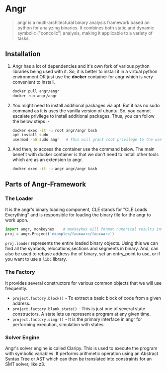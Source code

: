 # Angr

> angr is a multi-architectural binary analysis framework based on python for analyzing binaries. It combines both static and dynamic symbolic ("concolic") analysis, making it applicable to a variety of tasks.

## Installation

1. Angr has a lot of dependencies and it's own fork of various python libraries being used with it. So, it is better to install it in a virtual python environment OR just use the **docker** container for angr which is very convenient to install.

    ```bash
    docker pull angr/angr
    docker run angr/angr
    ```

2. You might need to install additional packages via apt. But it has no sudo command as it is uses the vanilla version of ubuntu. So, you cannot escalate privilege to install additional packages. Thus, you can follow the below steps :-

    ```bash
    docker exec -it -u root angr/angr bash
    apt install sudo
    usermod -aG sudo angr   # This will grant root privilege to the user "angr"
    ```

3. And then, to access the container use the command below. The main benefit with docker container is that we don't need to install other tools which are as an extension to angr.

    ```bash
    docker exec -it -u angr angr/angr bash
    ```

## Parts of Angr-Framework

### The Loader

It is the angr's binary loading component, CLE stands for "CLE Loads Everything" and is responsible for loading the binary file for the angr to work upon.

```python
import angr, monkeyhex    # monkeyhex will format numerical results into hexadecimal
proj = angr.Project('examples/fauxware/fauxware')
```

`proj.loader` represents the entire loaded binary objects. Using this we can find all the symbols, relocations,sections and segments in binary. And, can also be used to rebase address the of binary, set an entry_point to use, or if you want to use a `libc` library.

### The Factory

It provides several constructors for various common objects that we will use frequently.

- `project.factory.block()` - To extract a basic block of code from a given address.
- `project.factory.blank_state()` - This is just one of several state constructors. A state lets us represent a program at any given time.
- `project.factory.simgr()` - It is the primary interface in angr for performing execution, simulation with states.

### Solver Engine

Angr's solver engine is called Claripy. This is used to execute the program with symbolic variables. It performs arithmetic operation using an Abstract Syntax Tree or AST which can then be translated into constraints for an SMT solver, like z3.
